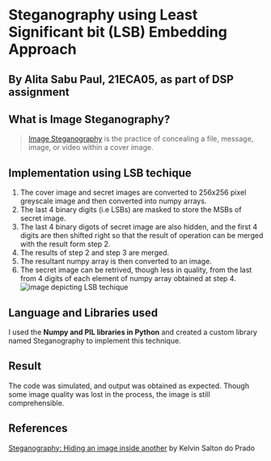 # Steganography using Least Significant bit (LSB) Embedding Approach
## By Alita Sabu Paul, 21ECA05, as part of DSP assignment 
## What is Image Steganography?
> [Image Steganography](https://towardsdatascience.com/steganography-hiding-an-image-inside-another-77ca66b2acb1) is the practice of concealing a file, message, image, or video within a cover image.
## Implementation using LSB techique
1. The cover image and secret images are converted to 256x256 pixel greyscale image and then converted into numpy arrays.
2. The last 4 binary digits (i.e LSBs) are masked to store the MSBs of secret image.
3. The last 4 binary digots of secret image are also hidden, and the first 4 digits are then shifted right so that the result of operation can be merged with the result form step 2.
4. The results of step 2 and step 3 are merged.
5. The resultant numpy array is then converted to an image.
6. The secret image can be retrived, though less in quality, from the last from 4 digits of each element of numpy array obtained at step 4.
![image depicting LSB techique](https://camo.githubusercontent.com/0dbb8ce754678cc1999c1792258eeeae18c434ec9fedd44b26d0ae9d79984c24/68747470733a2f2f63646e2d696d616765732d312e6d656469756d2e636f6d2f6d61782f323030302f312a6b704461306a74366674536365346234445141324d512e706e67)
## Language and Libraries used
I used the **Numpy and PIL libraries in Python** and created a custom library named Steganography to implement this technique.
## Result
The code was simulated, and output was obtained as expected. Though some image quality was lost in the process, the image is still comprehensible.
## References
[Steganography: Hiding an image inside another](https://towardsdatascience.com/steganography-hiding-an-image-inside-another-77ca66b2acb1) by Kelvin Salton do Prado
